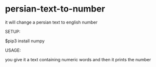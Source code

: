 # persian-text-to-number

it will change a persian text to english number

SETUP:

$pip3 install numpy

USAGE:

you give it a text containing numeric words and then it prints the number
